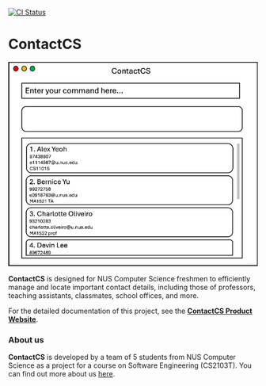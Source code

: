[![CI Status](https://github.com/se-edu/addressbook-level3/workflows/Java%20CI/badge.svg)](https://github.com/se-edu/addressbook-level3/actions)

# ContactCS

![Ui](docs/images/Ui.png)

**ContactCS** is designed for NUS Computer Science freshmen to efficiently manage and locate important contact details, including those of professors, teaching assistants, classmates, school offices, and more.

For the detailed documentation of this project, see the **[ContactCS Product Website](https://ay2425s1-cs2103t-f12-1.github.io/tp)**.

### About us

**ContactCS** is developed by a team of 5 students from NUS Computer Science as a project for a course on Software Engineering (CS2103T). You can find out more about us [here](https://ay2425s1-cs2103t-f12-1.github.io/tp/AboutUs.html).

